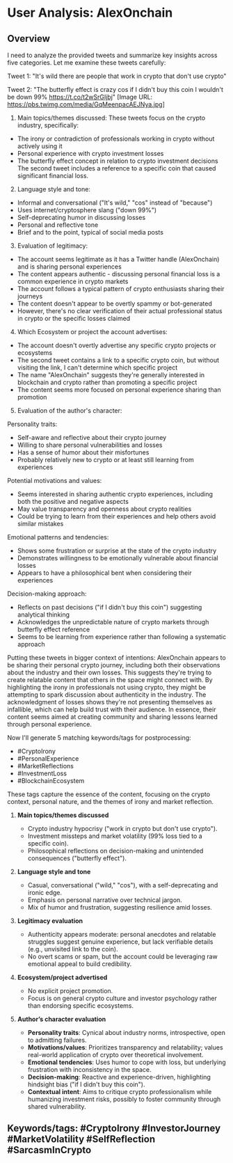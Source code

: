 # User Analysis: AlexOnchain

## Overview

<think>
I need to analyze the provided tweets and summarize key insights across five categories. Let me examine these tweets carefully:

Tweet 1:
"It's wild there are people that work in crypto that don't use crypto"

Tweet 2:
"The butterfly effect is crazy cos if I didn't buy this coin I wouldn't be down 99% https://t.co/t2wSrGIjbj"
[Image URL: https://pbs.twimg.com/media/GqMeenpacAEJNya.jpg]

1. Main topics/themes discussed:
These tweets focus on the crypto industry, specifically:
- The irony or contradiction of professionals working in crypto without actively using it
- Personal experience with crypto investment losses
- The butterfly effect concept in relation to crypto investment decisions
The second tweet includes a reference to a specific coin that caused significant financial loss.

2. Language style and tone:
- Informal and conversational ("It's wild," "cos" instead of "because")
- Uses internet/cryptosphere slang ("down 99%")
- Self-deprecating humor in discussing losses
- Personal and reflective tone
- Brief and to the point, typical of social media posts

3. Evaluation of legitimacy:
- The account seems legitimate as it has a Twitter handle (AlexOnchain) and is sharing personal experiences
- The content appears authentic - discussing personal financial loss is a common experience in crypto markets
- The account follows a typical pattern of crypto enthusiasts sharing their journeys
- The content doesn't appear to be overtly spammy or bot-generated
- However, there's no clear verification of their actual professional status in crypto or the specific losses claimed

4. Which Ecosystem or project the account advertises:
- The account doesn't overtly advertise any specific crypto projects or ecosystems
- The second tweet contains a link to a specific crypto coin, but without visiting the link, I can't determine which specific project
- The name "AlexOnchain" suggests they're generally interested in blockchain and crypto rather than promoting a specific project
- The content seems more focused on personal experience sharing than promotion

5. Evaluation of the author's character:

Personality traits:
- Self-aware and reflective about their crypto journey
- Willing to share personal vulnerabilities and losses
- Has a sense of humor about their misfortunes
- Probably relatively new to crypto or at least still learning from experiences

Potential motivations and values:
- Seems interested in sharing authentic crypto experiences, including both the positive and negative aspects
- May value transparency and openness about crypto realities
- Could be trying to learn from their experiences and help others avoid similar mistakes

Emotional patterns and tendencies:
- Shows some frustration or surprise at the state of the crypto industry
- Demonstrates willingness to be emotionally vulnerable about financial losses
- Appears to have a philosophical bent when considering their experiences

Decision-making approach:
- Reflects on past decisions ("if I didn't buy this coin") suggesting analytical thinking
- Acknowledges the unpredictable nature of crypto markets through butterfly effect reference
- Seems to be learning from experience rather than following a systematic approach

Putting these tweets in bigger context of intentions:
AlexOnchain appears to be sharing their personal crypto journey, including both their observations about the industry and their own losses. This suggests they're trying to create relatable content that others in the space might connect with. By highlighting the irony in professionals not using crypto, they might be attempting to spark discussion about authenticity in the industry. The acknowledgment of losses shows they're not presenting themselves as infallible, which can help build trust with their audience. In essence, their content seems aimed at creating community and sharing lessons learned through personal experience.

Now I'll generate 5 matching keywords/tags for postprocessing:
- #CryptoIrony
- #PersonalExperience
- #MarketReflections
- #InvestmentLoss
- #BlockchainEcosystem

These tags capture the essence of the content, focusing on the crypto context, personal nature, and the themes of irony and market reflection.
</think>

1. **Main topics/themes discussed**  
   - Crypto industry hypocrisy ("work in crypto but don't use crypto").  
   - Investment missteps and market volatility (99% loss tied to a specific coin).  
   - Philosophical reflections on decision-making and unintended consequences ("butterfly effect").  

2. **Language style and tone**  
   - Casual, conversational ("wild," "cos"), with a self-deprecating and ironic edge.  
   - Emphasis on personal narrative over technical jargon.  
   - Mix of humor and frustration, suggesting resilience amid losses.  

3. **Legitimacy evaluation**  
   - Authenticity appears moderate: personal anecdotes and relatable struggles suggest genuine experience, but lack verifiable details (e.g., unvisited link to the coin).  
   - No overt scams or spam, but the account could be leveraging raw emotional appeal to build credibility.  

4. **Ecosystem/project advertised**  
   - No explicit project promotion.  
   - Focus is on general crypto culture and investor psychology rather than endorsing specific ecosystems.  

5. **Author’s character evaluation**  
   - **Personality traits**: Cynical about industry norms, introspective, open to admitting failures.  
   - **Motivations/values**: Prioritizes transparency and relatability; values real-world application of crypto over theoretical involvement.  
   - **Emotional tendencies**: Uses humor to cope with loss, but underlying frustration with inconsistency in the space.  
   - **Decision-making**: Reactive and experience-driven, highlighting hindsight bias ("if I didn't buy this coin").  
   - **Contextual intent**: Aims to critique crypto professionalism while humanizing investment risks, possibly to foster community through shared vulnerability.  

**Keywords/tags**: #CryptoIrony #InvestorJourney #MarketVolatility #SelfReflection #SarcasmInCrypto
---
